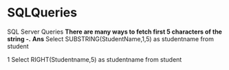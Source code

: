 # SQLQueries
SQL Server Queries
<b> There are many ways to fetch first 5 characters of the string -.</b>
  <b>Ans</b> Select SUBSTRING(StudentName,1,5) as studentname from student

1 Select RIGHT(Studentname,5) as studentname from student

